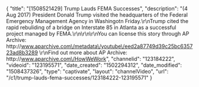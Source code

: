 {
    "title": "[1508521429] Trump Lauds FEMA Successes",
    "description": "(4 Aug 2017) President Donald Trump visited the headquarters of the Federal Emergency Management Agency in Washingotn Friday.\r\nTrump cited the rapid rebuliding of a bridge on Interstate 85 in Atlanta as a successful project managed by FEMA.\r\n\r\n\r\nYou can license this story through AP Archive: http:\/\/www.aparchive.com\/metadata\/youtube\/eed2a87749d39c25bc635723ad8b3289 \r\nFind out more about AP Archive: http:\/\/www.aparchive.com\/HowWeWork",
    "channelid": "123184222",
    "videoid": "123195571",
    "date_created": "1502294312",
    "date_modified": "1508437326",
    "type": "captivate",
    "layout": "channelVideo",
    "url": "\/c1\/trump-lauds-fema-successes\/123184222-123195571"
}